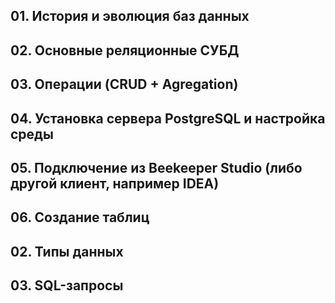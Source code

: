 ## 01. История и эволюция баз данных
## 02. Основные реляционные СУБД
## 03. Операции (CRUD + Agregation)
## 04. Установка сервера PostgreSQL и настройка среды 
## 05. Подключение из Beekeeper Studio (либо другой клиент, например IDEA)
## 06. Создание таблиц
## 02. Типы данных
## 03. SQL-запросы
